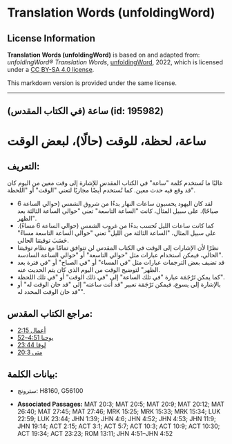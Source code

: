 # Translation Words (unfoldingWord)

## License Information

**Translation Words (unfoldingWord)** is based on and adapted from: _unfoldingWord® Translation Words_, [unfoldingWord](https://unfoldingword.org/utw), 2022, which is licensed under a [CC BY-SA 4.0 license](https://creativecommons.org/licenses/by-sa/4.0/legalcode.en).

This markdown version is provided under the same license.



--------------------------------

## ساعة (في الكتاب المقدس) (id: 195982)

ساعة، لحظة، للوقت (حالًا)، لبعض الوقت
=====================================

التعريف:
--------

غالبًا ما تُستخدم كلمة "ساعة" في الكتاب المقدس للإشارة إلى وقت معين من اليوم كان قد وقع فيه حدث معين. كما تُستخدم أيضًا مجازيًا لتعني "الوقت" أو "اللحظة".

* لقد كان اليهود يحسبون ساعات النهار بدءًا من شروق الشمس (حوالي الساعة 6 صباحًا). على سبيل المثال، كانت "الساعة التاسعة" تعني "حوالي الساعة الثالثة بعد الظهر".
* كما كانت ساعات الليل تُحسب بدءًا من غروب الشمس (حوالي الساعة 6 مساءً). على سبيل المثال، "الساعة الثالثة من الليل" تعني "حوالي الساعة التاسعة مساءً" حَسَبَ توقيتنا الحالي.
* نظرًا لأن الإشارات إلى الوقت في الكتاب المقدس لن تتوافق تمامًا مع نظام توقيتنا الحالي، فيمكن استخدام عبارات مثل "حوالي التاسعة" أو "حوالي الساعة السادسة".
* قد تضيف بعض الترجمات عبارات مثل "في المساء" أو "في الصباح" أو "في فترة بعد الظهر" لتوضيح الوقت من اليوم الذي كان يتم الحديث عنه.
* كما يمكن تَرْجَمَة عبارة "في تلك الساعة" إلى "في ذلك الوقت" أو "في تلك اللحظة".
* بالإشارة إلى يسوع، فيمكن تَرْجَمَة تعبير "قد أتت ساعته" إلى "قد حان الوقت له" أو "قد حان الوقت المحدد له".

مراجع الكتاب المقدس:
--------------------

* [أعمال 2:15](https://ref.ly/Acts2:15)
* [يوحنا 4:51–52](https://ref.ly/John4:51-John4:52)
* [لوقا 23:44](https://ref.ly/Luke23:44)
* [متى 20:3](https://ref.ly/Matt20:3)

بيانات الكلمة:
--------------

* سترونج: H8160, G56100

* **Associated Passages:** MAT 20:3; MAT 20:5; MAT 20:9; MAT 20:12; MAT 26:40; MAT 27:45; MAT 27:46; MRK 15:25; MRK 15:33; MRK 15:34; LUK 22:59; LUK 23:44; JHN 1:39; JHN 4:6; JHN 4:52; JHN 4:53; JHN 11:9; JHN 19:14; ACT 2:15; ACT 3:1; ACT 5:7; ACT 10:3; ACT 10:9; ACT 10:30; ACT 19:34; ACT 23:23; ROM 13:11; JHN 4:51–JHN 4:52


